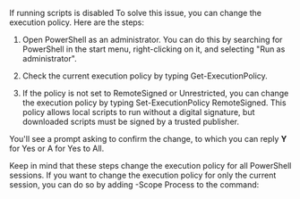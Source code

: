 If running scripts is disabled
To solve this issue, you can change the execution policy. Here are the steps:

1. Open PowerShell as an administrator. You can do this by searching for PowerShell in the start menu, right-clicking on it, and selecting "Run as administrator".

2. Check the current execution policy by typing Get-ExecutionPolicy.

3. If the policy is not set to RemoteSigned or Unrestricted, you can change the execution policy by typing Set-ExecutionPolicy RemoteSigned. This policy allows local scripts to run without a digital signature, but downloaded scripts must be signed by a trusted publisher.

You'll see a prompt asking to confirm the change, to which you can reply **Y** for Yes or A for Yes to All.

Keep in mind that these steps change the execution policy for all PowerShell sessions. If you want to change the execution policy for only the current session, you can do so by adding -Scope Process to the command:
